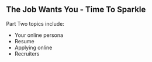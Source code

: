 ## The Job Wants You - Time To Sparkle

Part Two topics include:
- Your online persona
- Resume
- Applying online
- Recruiters
